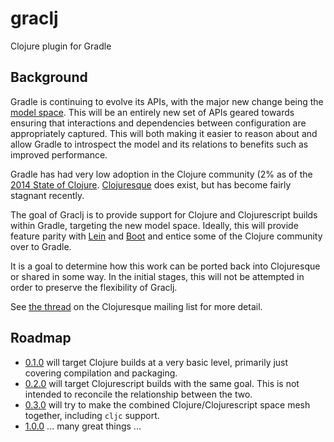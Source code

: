# graclj
Clojure plugin for Gradle

## Background

Gradle is continuing to evolve its APIs, with the major new change being the [model space](https://docs.gradle.org/nightly/userguide/new_model.html).
This will be an entirely new set of APIs geared towards ensuring that interactions and dependencies between configuration are appropriately
captured. This will both making it easier to reason about and allow Gradle to introspect the model and its relations to benefits such as improved
performance.

Gradle has had very low adoption in the Clojure community (2% as of the [2014 State of Clojure](https://cognitect.wufoo.com/reports/state-of-clojure-2014-results/).
[Clojuresque](https://bitbucket.org/clojuresque/) does exist, but has become fairly stagnant recently.

The goal of Graclj is to provide support for Clojure and Clojurescript builds within Gradle, targeting the new model space. Ideally,
this will provide feature parity with [Lein](http://leiningen.org/) and [Boot](http://boot-clj.com/) and entice some of the Clojure
community over to Gradle.

It is a goal to determine how this work can be ported back into Clojuresque or shared in some way. In the initial stages, this
will not be attempted in order to preserve the flexibility of Graclj.

See [the thread](https://groups.google.com/forum/#!topic/clojuresque/1j24yiOGa30) on the Clojuresque mailing list for
more detail.

## Roadmap

* [0.1.0](https://github.com/graclj/graclj/milestones/0.1.0) will target Clojure builds at a very basic level, primarily just covering compilation and packaging.
* [0.2.0](https://github.com/graclj/graclj/milestones/0.2.0) will target Clojurescript builds with the same goal. This is not intended to reconcile the relationship between the two.
* [0.3.0](https://github.com/graclj/graclj/milestones/0.3.0) will try to make the combined Clojure/Clojurescript space mesh together, including `cljc` support.
* [1.0.0](https://github.com/graclj/graclj/milestones/1.0.0) ... many great things ...
